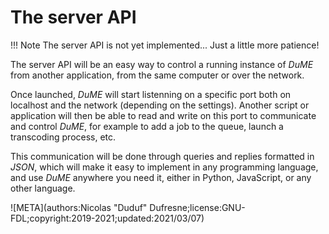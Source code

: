 # The server API

!!! Note
    The server API is not yet implemented... Just a little more patience!

The server API will be an easy way to control a running instance of *DuME* from another application, from the same computer or over the network.

Once launched, *DuME* will start listenning on a specific port both on localhost and the network (depending on the settings). Another script or application will then be able to read and write on this port to communicate and control *DuME*, for example to add a job to the queue, launch a transcoding process, etc.

This communication will be done through queries and replies formatted in *JSON*, which will make it easy to implement in any programming language, and use *DuME* anywhere you need it, either in Python, JavaScript, or any other language.

![META](authors:Nicolas "Duduf" Dufresne;license:GNU-FDL;copyright:2019-2021;updated:2021/03/07)